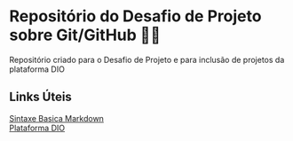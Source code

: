 # Repositório do Desafio de Projeto sobre Git/GitHub 🧙‍♂️ 
Repositório criado para o Desafio de Projeto e para inclusão de 
projetos da plataforma DIO 

## Links Úteis 
 [Sintaxe Basica Markdown](https://www.markdownguide.org/basic-syntax/)</br>
 [Plataforma DIO](https://www.dio.me/)
